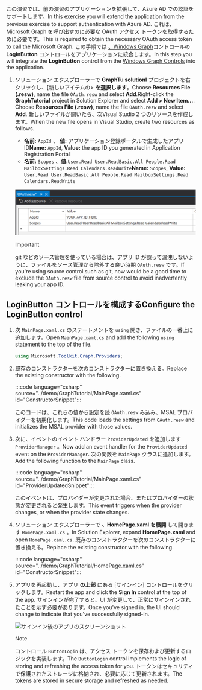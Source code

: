 <!-- markdownlint-disable MD002 MD041 -->

<span data-ttu-id="b7e8d-101">この演習では、前の演習のアプリケーションを拡張して、Azure AD での認証をサポートします。</span><span class="sxs-lookup"><span data-stu-id="b7e8d-101">In this exercise you will extend the application from the previous exercise to support authentication with Azure AD.</span></span> <span data-ttu-id="b7e8d-102">これは、Microsoft Graph を呼び出すのに必要な OAuth アクセス トークンを取得するために必要です。</span><span class="sxs-lookup"><span data-stu-id="b7e8d-102">This is required to obtain the necessary OAuth access token to call the Microsoft Graph.</span></span> <span data-ttu-id="b7e8d-103">この手順では [、Windows Graph](https://github.com/windows-toolkit/Graph-Controls)コントロールの **LoginButton** コントロールをアプリケーションに統合します。</span><span class="sxs-lookup"><span data-stu-id="b7e8d-103">In this step you will integrate the **LoginButton** control from the [Windows Graph Controls](https://github.com/windows-toolkit/Graph-Controls) into the application.</span></span>

1. <span data-ttu-id="b7e8d-104">ソリューション エクスプローラーで **GraphTu solutionl** プロジェクトを右クリックし、[新しいアイテムの> **を選択します**。Choose **Resources File (.resw)**, name the file `OAuth.resw` and select **Add**.</span><span class="sxs-lookup"><span data-stu-id="b7e8d-104">Right-click the **GraphTutorial** project in Solution Explorer and select **Add > New Item...**. Choose **Resources File (.resw)**, name the file `OAuth.resw` and select **Add**.</span></span> <span data-ttu-id="b7e8d-105">新しいファイルが開いたら、次Visual Studio 2 つのリソースを作成します。</span><span class="sxs-lookup"><span data-stu-id="b7e8d-105">When the new file opens in Visual Studio, create two resources as follows.</span></span>

    - <span data-ttu-id="b7e8d-106">**名前:** `AppId` 、 **値:** アプリケーション登録ポータルで生成したアプリ ID</span><span class="sxs-lookup"><span data-stu-id="b7e8d-106">**Name:** `AppId`, **Value:** the app ID you generated in Application Registration Portal</span></span>
    - <span data-ttu-id="b7e8d-107">**名前:** `Scopes` 、**値:**`User.Read User.ReadBasic.All People.Read MailboxSettings.Read Calendars.ReadWrite`</span><span class="sxs-lookup"><span data-stu-id="b7e8d-107">**Name:** `Scopes`, **Value:** `User.Read User.ReadBasic.All People.Read MailboxSettings.Read Calendars.ReadWrite`</span></span>

    ![新しいエディターの OAuth.resw ファイルVisual Studioスクリーンショット](./images/edit-resources-01.png)

    > [!IMPORTANT]
    > <span data-ttu-id="b7e8d-109">git などのソース管理を使っている場合は、アプリ ID が誤って漏洩しないように、ファイルをソース管理から除外する良い時期 `OAuth.resw` です。</span><span class="sxs-lookup"><span data-stu-id="b7e8d-109">If you're using source control such as git, now would be a good time to exclude the `OAuth.resw` file from source control to avoid inadvertently leaking your app ID.</span></span>

## <a name="configure-the-loginbutton-control"></a><span data-ttu-id="b7e8d-110">LoginButton コントロールを構成する</span><span class="sxs-lookup"><span data-stu-id="b7e8d-110">Configure the LoginButton control</span></span>

1. <span data-ttu-id="b7e8d-111">次 `MainPage.xaml.cs` のステートメントを `using` 開き、ファイルの一番上に追加します。</span><span class="sxs-lookup"><span data-stu-id="b7e8d-111">Open `MainPage.xaml.cs` and add the following `using` statement to the top of the file.</span></span>

    ```csharp
    using Microsoft.Toolkit.Graph.Providers;
    ```

1. <span data-ttu-id="b7e8d-112">既存のコンストラクターを次のコンストラクターに置き換える。</span><span class="sxs-lookup"><span data-stu-id="b7e8d-112">Replace the existing constructor with the following.</span></span>

    :::code language="csharp" source="../demo/GraphTutorial/MainPage.xaml.cs" id="ConstructorSnippet":::

    <span data-ttu-id="b7e8d-113">このコードは、これらの値から設定を読 `OAuth.resw` み込み、MSAL プロバイダーを初期化します。</span><span class="sxs-lookup"><span data-stu-id="b7e8d-113">This code loads the settings from `OAuth.resw` and initializes the MSAL provider with those values.</span></span>

1. <span data-ttu-id="b7e8d-114">次に、イベントのイベント ハンドラー `ProviderUpdated` を追加します `ProviderManager` 。</span><span class="sxs-lookup"><span data-stu-id="b7e8d-114">Now add an event handler for the `ProviderUpdated` event on the `ProviderManager`.</span></span> <span data-ttu-id="b7e8d-115">次の関数を `MainPage` クラスに追加します。</span><span class="sxs-lookup"><span data-stu-id="b7e8d-115">Add the following function to the `MainPage` class.</span></span>

    :::code language="csharp" source="../demo/GraphTutorial/MainPage.xaml.cs" id="ProviderUpdatedSnippet":::

    <span data-ttu-id="b7e8d-116">このイベントは、プロバイダーが変更された場合、またはプロバイダーの状態が変更されると発生します。</span><span class="sxs-lookup"><span data-stu-id="b7e8d-116">This event triggers when the provider changes, or when the provider state changes.</span></span>

1. <span data-ttu-id="b7e8d-117">ソリューション エクスプローラーで **、HomePage.xaml を展開** して開きます `HomePage.xaml.cs` 。</span><span class="sxs-lookup"><span data-stu-id="b7e8d-117">In Solution Explorer, expand **HomePage.xaml** and open `HomePage.xaml.cs`.</span></span> <span data-ttu-id="b7e8d-118">既存のコンストラクターを次のコンストラクターに置き換える。</span><span class="sxs-lookup"><span data-stu-id="b7e8d-118">Replace the existing constructor with the following.</span></span>

    :::code language="csharp" source="../demo/GraphTutorial/HomePage.xaml.cs" id="ConstructorSnippet":::

1. <span data-ttu-id="b7e8d-119">アプリを再起動し、アプリ **の上部** にある [サインイン] コントロールをクリックします。</span><span class="sxs-lookup"><span data-stu-id="b7e8d-119">Restart the app and click the **Sign In** control at the top of the app.</span></span> <span data-ttu-id="b7e8d-120">サインインが完了すると、UI が変更して、正常にサインインされたことを示す必要があります。</span><span class="sxs-lookup"><span data-stu-id="b7e8d-120">Once you've signed in, the UI should change to indicate that you've successfully signed-in.</span></span>

    ![サインイン後のアプリのスクリーンショット](./images/add-aad-auth-01.png)

    > [!NOTE]
    > <span data-ttu-id="b7e8d-122">コントロール `ButtonLogin` は、アクセス トークンを保存および更新するロジックを実装します。</span><span class="sxs-lookup"><span data-stu-id="b7e8d-122">The `ButtonLogin` control implements the logic of storing and refreshing the access token for you.</span></span> <span data-ttu-id="b7e8d-123">トークンはセキュリティで保護されたストレージに格納され、必要に応じて更新されます。</span><span class="sxs-lookup"><span data-stu-id="b7e8d-123">The tokens are stored in secure storage and refreshed as needed.</span></span>
